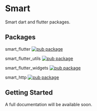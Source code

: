 # Smart

Smart dart and flutter packages.

## Packages

smart_flutter [![pub package](https://img.shields.io/pub/v/smart_flutter.svg)](https://pub.dev/packages/smart_flutter)

smart_flutter_utils [![pub package](https://img.shields.io/pub/v/smart_flutter_utils.svg)](https://pub.dev/packages/smart_flutter_utils)

smart_flutter_widgets [![pub package](https://img.shields.io/pub/v/smart_flutter_widgets.svg)](https://pub.dev/packages/smart_flutter_widgets)

smart_http [![pub package](https://img.shields.io/pub/v/smart_http.svg)](https://pub.dev/packages/smart_http)


## Getting Started

A full documentation will be available soon.